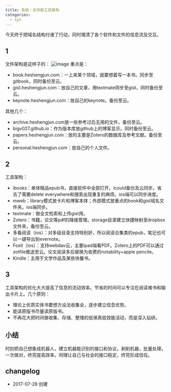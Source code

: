 ```yaml
---
title: 系统：文件和工具架构
categories: 
  - sys
---
```


今天终于把域名结构付诸了行动，同时理清了各个软件和文件的信息流及交互。

## 1
文件架构是这样子的：
![image](https://user-images.githubusercontent.com/16148316/46721082-c82e9900-cca4-11e8-8441-93673526d9c8.png)
重点是：

- book.heshengjun.com：一上来某个领域，就要想着写一本书。同步至gitbook，同时备份至云。
- gist.heshengjun.com：放自己的文章，用textmate同步至gist，同时备份至云。
- keynote.heshengjun.com：放自己的keynote。备份至云。

其他几个：

- archive.heshengjun.com放一些参考过后无用的文件，备份至云。
- bigv027.github.io：作为版本库放github上的博客显示。同时备份至云。
- papers.heshengjun.com：放的主要是Zotero的数据库及参考文献。备份至云。
- personal.heshengjun.com：放自己的个人文件。

## 2
工具架构：

- ibooks：单体精品epub书，直接软件中全部打开，icould备份及云同步。省去了需要delete everywhere和搜索出现重复的麻烦。ios端可以同步进度。
- mweb：library模式放卡片和博客本体；外部模式放重点的book和gist域名文件夹。ios端同步。
- textmate：做全文检索和上传gist用。
- Zotero：书籍，论文等pdf的降维管理。storage目录建立快捷映射至dropbox文件夹，备份至云。
- 多看阅读（ios）：对多级目录支持特别好，所以阅读合集类的epub，笔记也可以一键导出到evernote。
- Foxit（ios）：支持webdav云，主要ipad端看PDF。Zotero上的PDF可以通过zotfile推送至云。论文阅读多后替换为收费的notability+apple pencile。
- Kindle：主用于文学作品及某些快餐书。

## 3
工具架构的优化大大提高了信息的流动效率。节省的时间可以专注在阅读难书和输出卡片上。几个原则：

- 理论上优质实体书要想方设法收集全，逐步建立信息优势。
- 能读原版书尽量读原版书。
- 不再花大把时间做收集、存储、整理的低保真低效能活动，而是深入钻研。

## 小结
时刻把自己想象成机器人，建立机器能识别的接口和协议，剥削机器，批量处理，一次做对，终究提高效率。同理让自己与社会的接口稳定，终究形成信任。

## changelog

- 2017-07-28 创建


